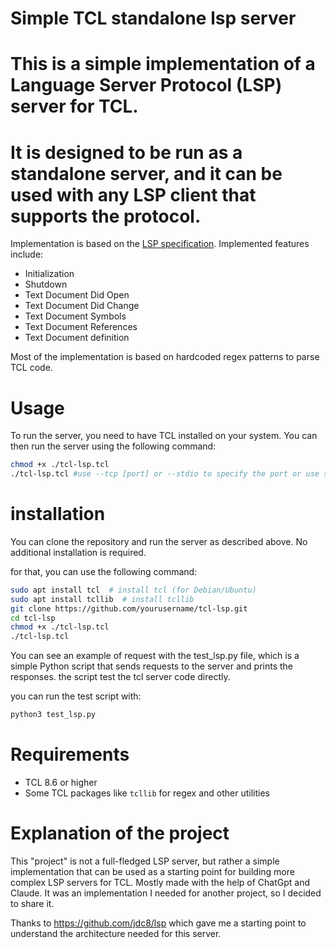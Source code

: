 # Simple TCL standalone lsp server

# This is a simple implementation of a Language Server Protocol (LSP) server for TCL.
# It is designed to be run as a standalone server, and it can be used with any LSP client that supports the protocol.

Implementation is based on the [LSP specification](https://microsoft.github.io/language-server-protocol/).
Implemented features include:
- Initialization
- Shutdown
- Text Document Did Open
- Text Document Did Change
- Text Document Symbols
- Text Document References
- Text Document definition



Most of the implementation is based on hardcoded regex patterns to parse TCL code.

# Usage
To run the server, you need to have TCL installed on your system. You can then run the server using the following command:

```bash
chmod +x ./tcl-lsp.tcl
./tcl-lsp.tcl #use --tcp [port] or --stdio to specify the port or use stdin/stdout
```

# installation
You can clone the repository and run the server as described above. No additional installation is required.

for that, you can use the following command:

```bash
sudo apt install tcl  # install tcl (for Debian/Ubuntu)
sudo apt install tcllib  # install tcllib
git clone https://github.com/yourusername/tcl-lsp.git
cd tcl-lsp
chmod +x ./tcl-lsp.tcl
./tcl-lsp.tcl
```

You can see an example of request with the test_lsp.py file, which is a simple Python script that sends requests to the server and prints the responses. the script test the tcl server code directly.

you can run the test script with:

```bash
python3 test_lsp.py
```


# Requirements
- TCL 8.6 or higher
- Some TCL packages like `tcllib` for regex and other utilities

# Explanation of the project

This "project" is not a full-fledged LSP server, but rather a simple implementation that can be used as a starting point for building more complex LSP servers for TCL.
Mostly made with the help of ChatGpt and Claude. It was an implementation I needed for another project, so I decided to share it.

Thanks to https://github.com/jdc8/lsp which gave me a starting point to understand the architecture needed for this server.